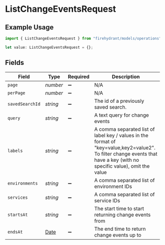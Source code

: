 # ListChangeEventsRequest

## Example Usage

```typescript
import { ListChangeEventsRequest } from "firehydrant/models/operations";

let value: ListChangeEventsRequest = {};
```

## Fields

| Field                                                                                                                                                                   | Type                                                                                                                                                                    | Required                                                                                                                                                                | Description                                                                                                                                                             |
| ----------------------------------------------------------------------------------------------------------------------------------------------------------------------- | ----------------------------------------------------------------------------------------------------------------------------------------------------------------------- | ----------------------------------------------------------------------------------------------------------------------------------------------------------------------- | ----------------------------------------------------------------------------------------------------------------------------------------------------------------------- |
| `page`                                                                                                                                                                  | *number*                                                                                                                                                                | :heavy_minus_sign:                                                                                                                                                      | N/A                                                                                                                                                                     |
| `perPage`                                                                                                                                                               | *number*                                                                                                                                                                | :heavy_minus_sign:                                                                                                                                                      | N/A                                                                                                                                                                     |
| `savedSearchId`                                                                                                                                                         | *string*                                                                                                                                                                | :heavy_minus_sign:                                                                                                                                                      | The id of a previously saved search.                                                                                                                                    |
| `query`                                                                                                                                                                 | *string*                                                                                                                                                                | :heavy_minus_sign:                                                                                                                                                      | A text query for change events                                                                                                                                          |
| `labels`                                                                                                                                                                | *string*                                                                                                                                                                | :heavy_minus_sign:                                                                                                                                                      | A comma separated list of label key / values in the format of "key=value,key2=value2". To filter change events that have a key (with no specific value), omit the value |
| `environments`                                                                                                                                                          | *string*                                                                                                                                                                | :heavy_minus_sign:                                                                                                                                                      | A comma separated list of environment IDs                                                                                                                               |
| `services`                                                                                                                                                              | *string*                                                                                                                                                                | :heavy_minus_sign:                                                                                                                                                      | A comma separated list of service IDs                                                                                                                                   |
| `startsAt`                                                                                                                                                              | *string*                                                                                                                                                                | :heavy_minus_sign:                                                                                                                                                      | The start time to start returning change events from                                                                                                                    |
| `endsAt`                                                                                                                                                                | [Date](https://developer.mozilla.org/en-US/docs/Web/JavaScript/Reference/Global_Objects/Date)                                                                           | :heavy_minus_sign:                                                                                                                                                      | The end time to return change events up to                                                                                                                              |